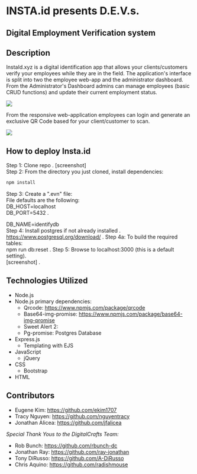 # INSTA.id presents D.E.V.s.
## Digital Employment Verification system 
## Description
InstaId.xyz is a digital identification app that allows your clients/customers verify your employees while they are in the field.   The application's interface is split into two the employee web-app and the administrator dashboard.  
From the Administrator's Dashboard admins can manage employees (basic CRUD functions) and update their current employment status.   

![](createaccountandlogin.gif)

From the responsive web-application employees can login and generate an exclusive QR Code based for your client/customer to scan.  

![](usingadminpage.gif)

## How to deploy Insta.id
Step 1: Clone repo . 
[screenshot]  
Step 2: From the directory you just cloned, install dependencies:  
```javascript
npm install
```
Step 3:  Create a ".evn" file:  
File defaults are the following:  
DB_HOST=localhost  
DB_PORT=5432 . 

DB_NAME=identifydb  
Step 4: Install postgres if not already installed . 
https://www.postgresql.org/download/ . 
Step 4a: To build the required tables:  
npm run db:reset . 
Step 5: Browse to localhost:3000 (this is a default setting).  
[screenshot] . 
    

## Technologies Utilized
* Node.js
* Node.js primary dependencies: 
  * Qrcode: https://www.npmjs.com/package/qrcode
  * Base64-img-promise:  https://www.npmjs.com/package/base64-img-promise
  * Sweet Alert 2:  
  * Pg-promise: 
 Postgres Database 
* Express.js
  * Templating with EJS
* JavaScript
  * jQuery
* CSS
  * Bootstrap 
* HTML 
## Contributors 
* Eugene Kim: https://github.com/ekim1707 
* Tracy Nguyen: https://github.com/nguyentracy
* Jonathan Alicea: https://github.com/jfalicea 

_Special Thank Yous to the DigitalCrafts Team:_ 

* Rob Bunch: https://github.com/rbunch-dc
* Jonathan Ray:  https://github.com/ray-jonathan
* Tony DiRusso:  https://github.com/A-DiRusso
* Chris Aquino:  https://github.com/radishmouse
